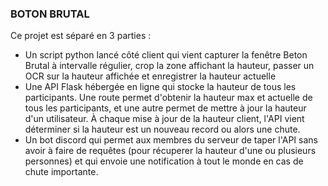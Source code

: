 ### BOTON BRUTAL

Ce projet est séparé en 3 parties :  

- Un script python lancé côté client qui vient capturer la fenêtre Beton Brutal à intervalle régulier, crop la zone affichant la hauteur, passer un OCR sur la hauteur affichée et enregistrer la hauteur actuelle   
- Une API Flask hébergée en ligne qui stocke la hauteur de tous les participants. Une route permet d'obtenir la hauteur max et actuelle de tous les participants, et une autre permet de mettre à jour la hauteur d'un utilisateur. À chaque mise à jour de la hauteur client, l'API vient déterminer si la hauteur est un nouveau record ou alors une chute.     
- Un bot discord qui permet aux membres du serveur de taper l'API sans avoir à faire de requêtes (pour récuperer la hauteur d'une ou plusieurs personnes) et qui envoie une notification à tout le monde en cas de chute importante.   



